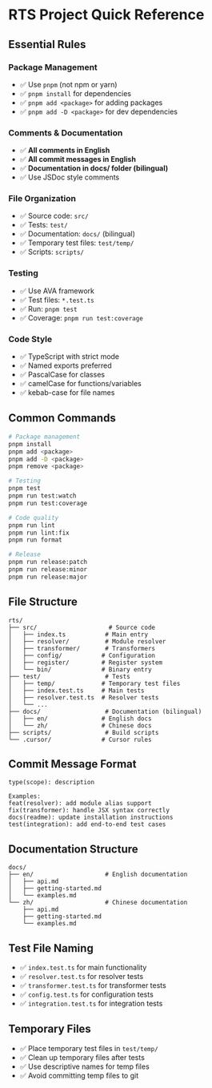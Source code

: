 # RTS Project Quick Reference

## Essential Rules

### Package Management
- ✅ Use `pnpm` (not npm or yarn)
- ✅ `pnpm install` for dependencies
- ✅ `pnpm add <package>` for adding packages
- ✅ `pnpm add -D <package>` for dev dependencies

### Comments & Documentation
- ✅ **All comments in English**
- ✅ **All commit messages in English**
- ✅ **Documentation in docs/ folder (bilingual)**
- ✅ Use JSDoc style comments

### File Organization
- ✅ Source code: `src/`
- ✅ Tests: `test/`
- ✅ Documentation: `docs/` (bilingual)
- ✅ Temporary test files: `test/temp/`
- ✅ Scripts: `scripts/`

### Testing
- ✅ Use AVA framework
- ✅ Test files: `*.test.ts`
- ✅ Run: `pnpm test`
- ✅ Coverage: `pnpm run test:coverage`

### Code Style
- ✅ TypeScript with strict mode
- ✅ Named exports preferred
- ✅ PascalCase for classes
- ✅ camelCase for functions/variables
- ✅ kebab-case for file names

## Common Commands

```bash
# Package management
pnpm install
pnpm add <package>
pnpm add -D <package>
pnpm remove <package>

# Testing
pnpm test
pnpm run test:watch
pnpm run test:coverage

# Code quality
pnpm run lint
pnpm run lint:fix
pnpm run format

# Release
pnpm run release:patch
pnpm run release:minor
pnpm run release:major
```

## File Structure

```
rts/
├── src/                    # Source code
│   ├── index.ts           # Main entry
│   ├── resolver/          # Module resolver
│   ├── transformer/       # Transformers
│   ├── config/           # Configuration
│   ├── register/         # Register system
│   └── bin/              # Binary entry
├── test/                  # Tests
│   ├── temp/             # Temporary test files
│   ├── index.test.ts     # Main tests
│   ├── resolver.test.ts  # Resolver tests
│   └── ...
├── docs/                  # Documentation (bilingual)
│   ├── en/               # English docs
│   └── zh/               # Chinese docs
├── scripts/               # Build scripts
└── .cursor/              # Cursor rules
```

## Commit Message Format

```
type(scope): description

Examples:
feat(resolver): add module alias support
fix(transformer): handle JSX syntax correctly
docs(readme): update installation instructions
test(integration): add end-to-end test cases
```

## Documentation Structure

```
docs/
├── en/                    # English documentation
│   ├── api.md
│   ├── getting-started.md
│   └── examples.md
└── zh/                    # Chinese documentation
    ├── api.md
    ├── getting-started.md
    └── examples.md
```

## Test File Naming

- ✅ `index.test.ts` for main functionality
- ✅ `resolver.test.ts` for resolver tests
- ✅ `transformer.test.ts` for transformer tests
- ✅ `config.test.ts` for configuration tests
- ✅ `integration.test.ts` for integration tests

## Temporary Files

- ✅ Place temporary test files in `test/temp/`
- ✅ Clean up temporary files after tests
- ✅ Use descriptive names for temp files
- ✅ Avoid committing temp files to git 